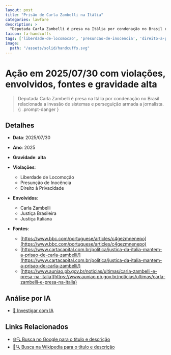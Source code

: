 ```yaml
---
layout: post
title: "Prisão de Carla Zambelli na Itália"
categories: lawfare
description: > 
  "Deputada Carla Zambelli é presa na Itália por condenação no Brasil relacionada a invasão de sistemas e perseguição armada a jornalista."
faicon: fa-handcuffs
tags: ['liberdade-de-locomocao', 'presuncao-de-inocencia', 'direito-a-privacidade', 'carla-zambelli', 'justica-brasileira', 'justica-italiana', 'gravidade-alta', 'prisao-internacional', 'extradicao', 'zambelli']
image:
  path: "/assets/solid/handcuffs.svg"
---
```


# Ação em 2025/07/30 com violações, envolvidos, fontes e gravidade alta

> Deputada Carla Zambelli é presa na Itália por condenação no Brasil relacionada a invasão de sistemas e perseguição armada a jornalista.
{: .prompt-danger }

## Detalhes
- **Data**: 2025/07/30
- **Ano**: 2025
- **Gravidade**: **alta** <i class="fas fa-handcuffs"></i>

- **Violações**:
  - Liberdade de Locomoção
  - Presunção de Inocência
  - Direito à Privacidade
- **Envolvidos**:
  - Carla Zambelli
  - Justiça Brasileira
  - Justiça Italiana
- **Fontes**:
  - [https://www.bbc.com/portuguese/articles/c4gezmnenepo](https://www.bbc.com/portuguese/articles/c4gezmnenepo)
  - [https://www.cartacapital.com.br/politica/justica-da-italia-mantem-a-prisao-de-carla-zambelli/](https://www.cartacapital.com.br/politica/justica-da-italia-mantem-a-prisao-de-carla-zambelli/)
  - [https://www.auniao.pb.gov.br/noticias/ultimas/carla-zambelli-e-presa-na-italia](https://www.auniao.pb.gov.br/noticias/ultimas/carla-zambelli-e-presa-na-italia)

## Análise por IA
- [🤖 Investigar com IA](https://www.perplexity.ai/search?q=%20Pris%C3%A3o%20de%20Carla%20Zambelli%20na%20It%C3%A1lia%20Deputada%20Carla%20Zambelli%20%C3%A9%20presa%20na%20It%C3%A1lia%20por%20condena%C3%A7%C3%A3o%20no%20Brasil%20relacionada%20a%20invas%C3%A3o%20de%20sistemas%20e%20persegui%C3%A7%C3%A3o%20armada%20a%20jornalista.%20Liberdade%20de%20Locomo%C3%A7%C3%A3o%20Presun%C3%A7%C3%A3o%20de%20Inoc%C3%AAncia%20Direito%20%C3%A0%20Privacidade%202025%20gravidade%20alta)

## Links Relacionados
- [🌐🔍 Busca no Google para o título e descrição](https://www.google.com/search?q=%20Pris%C3%A3o%20de%20Carla%20Zambelli%20na%20It%C3%A1lia%20Deputada%20Carla%20Zambelli%20%C3%A9%20presa%20na%20It%C3%A1lia%20por%20condena%C3%A7%C3%A3o%20no%20Brasil%20relacionada%20a%20invas%C3%A3o%20de%20sistemas%20e%20persegui%C3%A7%C3%A3o%20armada%20a%20jornalista.%20Liberdade%20de%20Locomo%C3%A7%C3%A3o%20Presun%C3%A7%C3%A3o%20de%20Inoc%C3%AAncia%20Direito%20%C3%A0%20Privacidade%202025%20gravidade%20alta)
- [📖🔍 Busca na Wikipedia para o título e descrição](https://pt.wikipedia.org/w/index.php?search=%20Pris%C3%A3o%20de%20Carla%20Zambelli%20na%20It%C3%A1lia%20Deputada%20Carla%20Zambelli%20%C3%A9%20presa%20na%20It%C3%A1lia%20por%20condena%C3%A7%C3%A3o%20no%20Brasil%20relacionada%20a%20invas%C3%A3o%20de%20sistemas%20e%20persegui%C3%A7%C3%A3o%20armada%20a%20jornalista.%20Liberdade%20de%20Locomo%C3%A7%C3%A3o%20Presun%C3%A7%C3%A3o%20de%20Inoc%C3%AAncia%20Direito%20%C3%A0%20Privacidade%202025%20gravidade%20alta)

